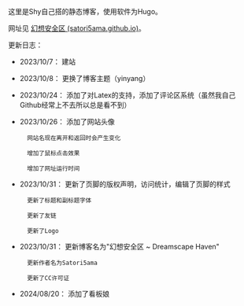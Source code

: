 ﻿这里是Shy自己搭的静态博客，使用软件为Hugo。

网址见 [幻想安全区 (satori5ama.github.io)](https://satori5ama.github.io/)。

更新日志：

- 2023/10/7：	建站

- 2023/10/8：	更换了博客主题（yinyang）

- 2023/10/24：	添加了对Latex的支持，添加了评论区系统（虽然我自己Github经常上不去所以总是看不到）

- 2023/10/26：	添加了网站头像

		网站名现在离开和返回时会产生变化

		增加了鼠标点击效果

		增加了网址运行时间
		
- 2023/10/31：	更新了页脚的版权声明，访问统计，编辑了页脚的样式

		更新了标题和副标题字体
		
		更新了友链

		更新了Logo

- 2023/10/31：	更新博客名为"幻想安全区 ~ Dreamscape Haven"
				
		更新作者名为Satori5ama

		更新了CC许可证

- 2024/08/20：	添加了看板娘
